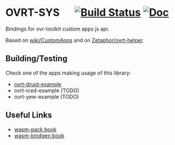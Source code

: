 # OVRT-SYS &emsp; [![Build Status]][actions] [![Doc]][docurl]

[build status]: https://img.shields.io/github/workflow/status/swfsql/ovrt-sys/Rust/master
[actions]: https://github.com/swfsql/ovrt-sys/actions?query=branch%3Amaster
[doc]: https://img.shields.io/badge/-doc-brightgreen
[docurl]: https://swfsql.github.io/ovrt-sys/doc/ovrt_sys/index.html

Bindings for ovr-toolkit custom apps js api.

Based on [wiki/CustomApps](http://wiki.ovrtoolkit.co.uk/index.php?title=CustomApps&oldid=390)
and on [Zetaphor/ovrt-helper](https://github.com/Zetaphor/ovrt-helper/blob/524815728c19d431431f2f7a9a6e3ca7a6a19691/ovrt-helper.js).

## Building/Testing

Check one of the apps making usage of this library:

- [ovrt-druid-example](https://github.com/swfsql/ovrt-druid-example)
- ovrt-iced-example (TODO)
- ovrt-yew-example (TODO)

## Useful Links

- [wasm-pack book](https://rustwasm.github.io/docs/wasm-pack/)
- [wasm-bindgen book](https://rustwasm.github.io/docs/wasm-bindgen/)
